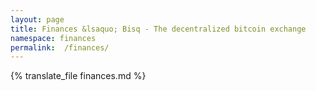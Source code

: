 ```yaml
---
layout: page
title: Finances &lsaquo; Bisq - The decentralized bitcoin exchange
namespace: finances
permalink:  /finances/
---
```

{% translate_file finances.md %}
